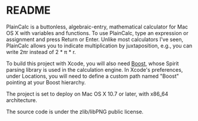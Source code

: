 # README #

PlainCalc is a buttonless, algebraic-entry, mathematical calculator for Mac OS X with variables and functions. To use PlainCalc, type an expression or assignment and press Return or Enter. Unlike most calculators I've seen, PlainCalc allows you to indicate multiplication by juxtaposition, e.g., you can write 2πr instead of 2 * π * r.

To build this project with Xcode, you will also need [Boost](http://www.boost.org), whose Spirit parsing library is used in the calculation engine.  In Xcode's preferences, under Locations, you will need to define a custom path named "Boost" pointing at your Boost hierarchy.

The project is set to deploy on Mac OS X 10.7 or later, with x86_64 architecture.

The source code is under the zlib/libPNG public license.